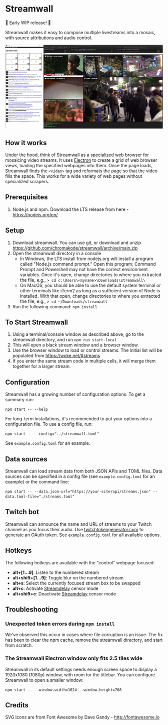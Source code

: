 # Streamwall

:construction: Early WIP release! :construction:

Streamwall makes it easy to compose multiple livestreams into a mosaic, with source attributions and audio control.

![Screenshot of Streamwall displaying a grid of streams](screenshot.png)

## How it works

Under the hood, think of Streamwall as a specialized web browser for mosaicing video streams. It uses [Electron](https://www.electronjs.org) to create a grid of web browser views, loading the specified webpages into them. Once the page loads, Streamwall finds the `<video>` tag and reformats the page so that the video fills the space. This works for a wide variety of web pages without specialized scrapers.

## Prerequisites

1. Node.js and npm. Download the LTS release from here - https://nodejs.org/en/

## Setup

1. Download streamwall. You can use git, or download and unzip https://github.com/chromakode/streamwall/archive/main.zip
2. Open the streamwall directory in a console
   - In Windows, the LTS install from nodejs.org will install a program called "Node.js command prompt." Open this program; Command Prompt and Powershell may not have the correct environment variables. Once it's open, change directories to where you extracted the file, e.g., `> cd c:\Users\<myname>\Downloads\streamwall\`
   - On MacOS, you should be able to use the default system terminal or other terminals like iTerm2 as long as a sufficient version of Node is installed. With that open, change directories to where you extracted the file, e.g., `> cd ~/Downloads/streamwall`
3. Run the following command: `npm install`

## To Start Streamwall

1. Using a terminal/console window as described above, go to the streamwall directory, and run `npm run start-local`
2. This will open a black stream window and a browser window.
3. Use the browser window to load or control streams. The initial list will be populated from https://woke.net/#streams
4. If you enter the same stream code in multiple cells, it will merge them together for a larger stream.

## Configuration

Streamwall has a growing number of configuration options. To get a summary run:

```
npm start -- --help
```

For long-term installations, it's recommended to put your options into a configuration file. To use a config file, run:

```
npm start -- --config="../streamwall.toml"
```

See `example.config.toml` for an example.

## Data sources

Streamwall can load stream data from both JSON APIs and TOML files. Data sources can be specified in a config file (see `example.config.toml` for an example) or the command line:

```
npm start -- --data.json-url="https://your-site/api/streams.json" --data.toml-file="./streams.toml"
```

## Twitch bot

Streamwall can announce the name and URL of streams to your Twitch channel as you focus their audio. Use [twitchtokengenerator.com](https://twitchtokengenerator.com/?scope=chat:read+chat:edit) to generate an OAuth token. See `example.config.toml` for all available options.

## Hotkeys

The following hotkeys are available with the "control" webpage focused:

- **alt+[1...9]**: Listen to the numbered stream
- **alt+shift+[1...9]**: Toggle blur on the numbered stream
- **alt+s**: Select the currently focused stream box to be swapped
- **alt+c**: Activate [Streamdelay](https://github.com/chromakode/streamdelay) censor mode
- **alt+shift+c**: Deactivate [Streamdelay](https://github.com/chromakode/streamdelay) censor mode

## Troubleshooting

### Unexpected token errors during `npm install`

We've observed this occur in cases where file corruption is an issue. The fix has been to clear the npm cache, remove the streamwall directory, and start from scratch.

### The Streamwall Electron window only fits 2.5 tiles wide

Streamwall in its default settings needs enough screen space to display a 1920x1080 (1080p) window, with room for the titlebar. You can configure Streamwall to open a smaller window:

```
npm start -- --window.width=1024 --window.height=768
```

## Credits

SVG Icons are from Font Awesome by Dave Gandy - http://fontawesome.io
